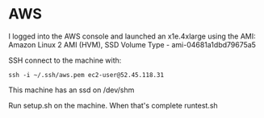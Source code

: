 # AWS

I logged into the AWS console and launched an x1e.4xlarge using the AMI:
Amazon Linux 2 AMI (HVM), SSD Volume Type - ami-04681a1dbd79675a5

SSH connect to the machine with:

    ssh -i ~/.ssh/aws.pem ec2-user@52.45.118.31

This machine has an ssd on /dev/shm

Run setup.sh on the machine.  When that's complete runtest.sh
